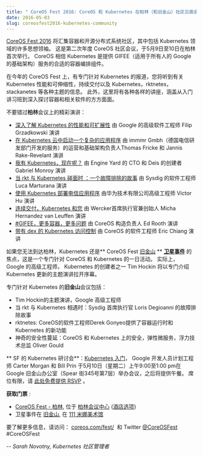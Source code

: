 ```yaml
---
title: " CoreOS Fest 2016: CoreOS 和 Kubernetes 在柏林（和旧金山）社区见面会 "
date: 2016-05-03
slug: coreosfest2016-kubernetes-community
---
```


[CoreOS Fest 2016](https://coreos.com/fest/) 将汇集容器和开源分布式系统社区，其中包括 Kubernetes 领域的许多思想领袖。
这是第二次年度 CoreOS 社区会议，于5月9日至10日在柏林首次举行。
CoreOS 相信 Kubernetes 是提供 GIFEE（适用于所有人的 Google 的基础架构）服务的合适的容器编排组件。

在今年的 CoreOS Fest 上，有专门针对 Kubernetes 的报道，您将听到有关 Kubernetes 性能和可伸缩性，持续交付以及 Kubernetes，rktnetes，stackanetes 等各种主题的信息。
此外，这里将有各种各样的讲座，涵盖从入门讲习班到深入探讨容器和相关软件的方方面面。

不要错过**柏林**会议上的精彩演讲：

- [深入了解 Kubernetes 的性能和可扩展性](https://coreosfest2016.sched.org/event/6ckp/kubernetes-performance-scalability-deep-dive?iframe=no&w=i:100;&sidebar=yes&bg=no) 由 Google 的高级软件工程师 Filip Grzadkowski 演讲
- [在 Kubernetes 云中启动一个复杂的应用程序](http://coreosfest2016.sched.org/event/6T0b/launching-a-complex-application-in-a-kubernetes-cloud) 由 immmr Gmbh（德国电信研发部门开发的服务）的运营和基础架构负责人Thomas Fricke 和 Jannis Rake-Revelant 演讲
- [我有 Kubernetes，现在呢？](https://coreosfest2016.sched.org/event/6db3/i-have-kubernetes-now-what?iframe=no&w=i:100;&sidebar=yes&bg=no) 由 Engine Yard 的 CTO 和 Deis 的创建者 Gabriel Monroy 演讲
- [当 rkt 与 Kubernetes 碰面时 ：一个故障排除的故事](https://coreosfest2016.sched.org/event/6YGg/when-rkt-meets-kubernetes-a-troubleshooting-tale?iframe=no&w=i:100;&sidebar=yes&bg=no) 由 Sysdig 的软件工程师 Luca Marturana 演讲
- [使用 Kubernetes 部署电信应用程序](https://coreosfest2016.sched.org/event/6eSE/use-kubernetes-to-deploy-telecom-applications?iframe=no&w=i:100;&sidebar=yes&bg=no) 由华为技术有限公司高级工程师 Victor Hu 演讲
- [连续交付，Kubernetes 和您](https://coreosfest2016.sched.org/event/6qCs/continuous-delivery-kubernetes-and-you?iframe=no&w=i:100;&sidebar=yes&bg=no) 由 Wercker首席执行官兼创始人 Micha Hernandez van Leuffen 演讲
- [#GIFEE，更多容器，更多问题](https://coreosfest2016.sched.org/event/6YJl/gifee-more-containers-more-problems?iframe=no&w=i:100;&sidebar=yes&bg=no) 由 CoreOS 构造负责人 Ed Rooth 演讲
- [带有 dex 的 Kubernetes 访问控制](https://coreosfest2016.sched.org/event/6YH4/kubernetes-access-control-with-dex?iframe=no&w=i:100;&sidebar=yes&bg=no) 由 CoreOS 的软件工程师 Eric Chiang 演讲

如果您无法到达柏林，Kubernetes 还是** CoreOS Fest [旧金山](https://www.eventbrite.com/e/coreos-fest-san-francisco-satellite-event-tickets-22705108591) ** [**卫星事件**](https://www.eventbrite.com/e/coreos-fest-san-francisco-satellite-event-tickets-22705108591) 的焦点，这是一个专门针对 CoreOS 和 Kubernetes 的一日活动。
实际上， Google 的高级工程师， Kubernetes 的创建者之一 Tim Hockin 将以专门介绍 Kubernetes 更新的主题演讲拉开序幕。

专门针对 Kubernetes 的**旧金山**会议包括：

- Tim Hockin的主题演讲，Google 高级工程师
- 当 rkt 与 Kubernetes 相遇时：Sysdig 首席执行官 Loris Degioanni 的故障排除故事
- rktnetes: CoreOS的软件工程师Derek Gonyeo提供了容器运行时和 Kubernetes 的新功能
- 神奇的安全性蔓延：CoreOS 和 Kubernetes 上的安全，弹性微服务，浮力技术总监 Oliver Gould

** SF 的 Kubernetes 研讨会**：[Kubernetes 入门](https://www.eventbrite.com/e/getting-started-with-kubernetes-tickets-25180552711)，
Google 开发人员计划工程师 Carter Morgan 和 Bill Prin 于5月10日（星期二）上午9:00至1:00 pm在 Google 旧金山办公室（Spear 街345号第7层）举办会议，之后将提供午餐。
席位有限，请 [此处免费提供 RSVP](https://www.eventbrite.com/e/getting-started-with-kubernetes-tickets-25180552711) 。

**获取门票** :  

- [CoreOS Fest - 柏林](https://ti.to/coreos/coreos-fest-2016/en), 位于 [柏林会议中心](https://www.google.com/maps/place/bcc+Berlin+Congress+Center+GmbH/@52.5206732,13.4165195,15z/data=!4m2!3m1!1s0x0:0xd2a15220241f2080) ([酒店选项](http://www.parkinn-berlin.de/))
- 卫星事件在 [旧金山](https://www.eventbrite.com/e/coreos-fest-san-francisco-satellite-event-tickets-22705108591), 在 [111 米娜美术馆](https://www.google.com/maps/place/111+Minna+Gallery/@37.7873222,-122.3994124,15z/data=!4m2!3m1!1s0x0:0xb55875af8c0ca88b?sa=X&ved=0ahUKEwjZ8cPLtL7MAhVQ5GMKHa8bCM4Q_BIIdjAN)

要了解更多信息，请访问：&nbsp;[coreos.com/fest/](https://coreos.com/fest/)&nbsp; 和 Twitter&nbsp;[@CoreOSFest](https://twitter.com/coreosfest) #CoreOSFest  

_-- Sarah Novotny, Kubernetes 社区管理者_
